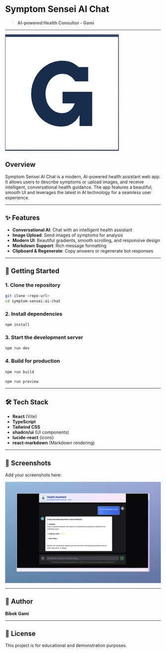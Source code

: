 # Symptom Sensei AI Chat

> **AI-powered Health Consultor - Gami**

---

![Screenshot](public/logo.png)

## Overview

Symptom Sensei AI Chat is a modern, AI-powered health assistant web app. It allows users to describe symptoms or upload images, and receive intelligent, conversational health guidance. The app features a beautiful, smooth UI and leverages the latest in AI technology for a seamless user experience.

---

## ✨ Features

- **Conversational AI**: Chat with an intelligent health assistant
- **Image Upload**: Send images of symptoms for analysis
- **Modern UI**: Beautiful gradients, smooth scrolling, and responsive design
- **Markdown Support**: Rich message formatting
- **Clipboard & Regenerate**: Copy answers or regenerate bot responses

---

## 🚀 Getting Started

### 1. Clone the repository

```bash
git clone <repo-url>
cd symptom-sensei-ai-chat
```

### 2. Install dependencies

```bash
npm install
```

### 3. Start the development server

```bash
npm run dev
```

### 4. Build for production

```bash
npm run build
```

```bash
npm run preview
```

---

## 🛠️ Tech Stack

- **React** (Vite)
- **TypeScript**
- **Tailwind CSS**
- **shadcn/ui** (UI components)
- **lucide-react** (icons)
- **react-markdown** (Markdown rendering)

---

## 📸 Screenshots

Add your screenshots here:

![App Screenshot](public/output_screenshot.jpeg)

---

## 👤 Author

**Bibek Gami**

---

## 📄 License

This project is for educational and demonstration purposes.
